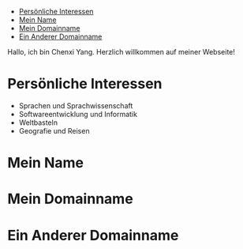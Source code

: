 - [Persönliche Interessen](#persönliche-interessen)
- [Mein Name](#mein-name)
- [Mein Domainname](#mein-domainname)
- [Ein Anderer Domainname](#ein-anderer-domainname)


Hallo, ich bin Chenxi Yang. Herzlich willkommen auf meiner Webseite!

# Persönliche Interessen

- Sprachen und Sprachwissenschaft
- Softwareentwicklung und Informatik
- Weltbasteln
- Geografie und Reisen

# Mein Name

# Mein Domainname

# Ein Anderer Domainname
